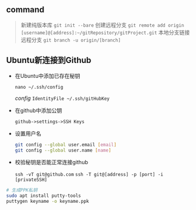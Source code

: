 
## command
> 新建纯版本库 `git init --bare`
> 创建远程分支 `git remote add origin [username]@[address]:~/gitRepository/gitProject.git`
> 本地分支链接远程分支 `git branch -u origin/[branch]`

## Ubuntu新连接到Github

- 在Ubuntu中添加已存在秘钥

    `nano ~/.ssh/config`

    *config*
    `IdentityFile ~/.ssh/gitHubKey`
- 在github中添加公钥

    `github->settings->SSH Keys`
- 设置用户名
    ```bash
    git config --global user.email [email]
    git config --global user.name [name]
    ```
- 校验秘钥是否能正常连接github

    `ssh -vT git@github.com`
    `ssh -T git@[address] -p [port] -i [privateSSH]`

```bash
# 生成PPK私钥
sudo apt install putty-tools
puttygen keyname -o keyname.ppk
```